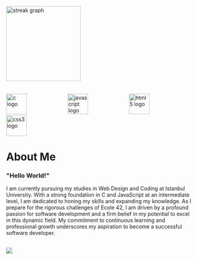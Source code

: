 
<br>
<br>

<div align="left">
  <img src="https://streak-stats.demolab.com?user=zerenay&locale=en&mode=daily&theme=chartreuse-dark&hide_border=true&border_radius=5" height="200" alt="streak graph"  />
</div>

<br>
<br>

<div align="left">
  <img src="https://cdn.jsdelivr.net/gh/devicons/devicon/icons/c/c-original.svg" height="55" alt="c logo"  />
  <img width="102" />
  <img src="https://cdn.jsdelivr.net/gh/devicons/devicon/icons/javascript/javascript-original.svg" height="55" alt="javascript logo"  />
  <img width="102" />
  <img src="https://cdn.jsdelivr.net/gh/devicons/devicon/icons/html5/html5-original.svg" height="55" alt="html5 logo"  />
  <img width="102" />
  <img src="https://cdn.jsdelivr.net/gh/devicons/devicon/icons/css3/css3-original.svg" height="55" alt="css3 logo"  />
</div>


# About Me 
   
### "Hello World!"

I am currently pursuing my studies in Web Design and Coding at Istanbul University. 
With a strong foundation in C and JavaScript at an intermediate level, I am dedicated to honing my skills and expanding my knowledge.
As I prepare for the rigorous challenges of Ecole 42, I am driven by a profound passion for software development and a firm belief in my potential to excel in this dynamic field.
My commitment to continuous learning and professional growth underscores my aspiration to become a successful software developer.
        

<br>

<div align="left">
  <img src="https://profile-counter.glitch.me/zerenay/count.svg?"  />
</div>

